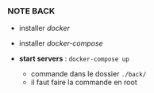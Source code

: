 ### NOTE BACK
- installer *docker*
- installer *docker-compose*


- **start servers** : `docker-compose up`
  - commande dans le dossier `./back/`
  - il faut faire la commande en root
